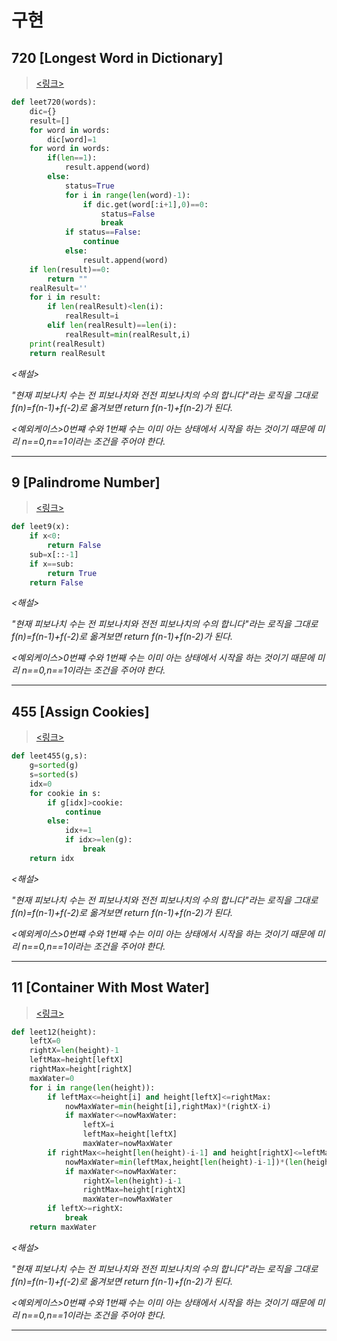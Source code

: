 # 구현

## 720 [Longest Word in Dictionary]

> [<링크>](https://leetcode.com/problems/longest-word-in-dictionary)

```python
def leet720(words):
    dic={}
    result=[]
    for word in words:
        dic[word]=1
    for word in words:
        if(len==1):
            result.append(word)
        else:
            status=True
            for i in range(len(word)-1):
                if dic.get(word[:i+1],0)==0:
                    status=False
                    break
            if status==False:
                continue
            else:
                result.append(word)
    if len(result)==0:
        return ""
    realResult=''
    for i in result:
        if len(realResult)<len(i):
            realResult=i
        elif len(realResult)==len(i):
            realResult=min(realResult,i)
    print(realResult)
    return realResult
```

_<해설>_

_"현재 피보나치 수는 전 피보나치와 전전 피보나치의 수의 합니다"라는 로직을 그대로 f(n)=f(n-1)+f(-2)로 옮겨보면 return f(n-1)+f(n-2)가 된다._

_<예외케이스>0번쨰 수와 1번째 수는 이미 아는 상태에서 시작을 하는 것이기 때문에 미리 n==0,n==1이라는 조건을 주어야 한다._

---

## 9 [Palindrome Number]

> [<링크>](https://leetcode.com/problems/palindrome-number)

```python
def leet9(x):
    if x<0:
        return False
    sub=x[::-1]
    if x==sub:
        return True
    return False
```

_<해설>_

_"현재 피보나치 수는 전 피보나치와 전전 피보나치의 수의 합니다"라는 로직을 그대로 f(n)=f(n-1)+f(-2)로 옮겨보면 return f(n-1)+f(n-2)가 된다._

_<예외케이스>0번쨰 수와 1번째 수는 이미 아는 상태에서 시작을 하는 것이기 때문에 미리 n==0,n==1이라는 조건을 주어야 한다._

---

## 455 [Assign Cookies]

> [<링크>](https://leetcode.com/problems/assign-cookies)

```python
def leet455(g,s):
    g=sorted(g)
    s=sorted(s)
    idx=0
    for cookie in s:
        if g[idx]>cookie:
            continue
        else:
            idx+=1
            if idx>=len(g):
                break
    return idx
```

_<해설>_

_"현재 피보나치 수는 전 피보나치와 전전 피보나치의 수의 합니다"라는 로직을 그대로 f(n)=f(n-1)+f(-2)로 옮겨보면 return f(n-1)+f(n-2)가 된다._

_<예외케이스>0번쨰 수와 1번째 수는 이미 아는 상태에서 시작을 하는 것이기 때문에 미리 n==0,n==1이라는 조건을 주어야 한다._

---

## 11 [Container With Most Water]

> [<링크>](https://leetcode.com/problems/container-with-most-water/)

```python
def leet12(height):
    leftX=0
    rightX=len(height)-1
    leftMax=height[leftX]
    rightMax=height[rightX]
    maxWater=0
    for i in range(len(height)):
        if leftMax<=height[i] and height[leftX]<=rightMax:
            nowMaxWater=min(height[i],rightMax)*(rightX-i)
            if maxWater<=nowMaxWater:
                leftX=i
                leftMax=height[leftX]
                maxWater=nowMaxWater
        if rightMax<=height[len(height)-i-1] and height[rightX]<=leftMax:
            nowMaxWater=min(leftMax,height[len(height)-i-1])*(len(height)-i-1-leftX)
            if maxWater<=nowMaxWater:
                rightX=len(height)-i-1
                rightMax=height[rightX]
                maxWater=nowMaxWater
        if leftX>=rightX:
            break
    return maxWater
```

_<해설>_

_"현재 피보나치 수는 전 피보나치와 전전 피보나치의 수의 합니다"라는 로직을 그대로 f(n)=f(n-1)+f(-2)로 옮겨보면 return f(n-1)+f(n-2)가 된다._

_<예외케이스>0번쨰 수와 1번째 수는 이미 아는 상태에서 시작을 하는 것이기 때문에 미리 n==0,n==1이라는 조건을 주어야 한다._

---
